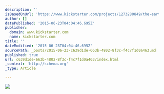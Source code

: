```yaml
---
description: ''
isBasedOnUrl: 'https://www.kickstarter.com/projects/1273280849/the-earth-moves-a-documentary-about-einstein-on-th?ref=hero'
author: []
datePublished: '2015-06-23T04:04:46.695Z'
publisher:
  domain: www.kickstarter.com
  name: kickstarter.com
title: ''
dateModified: '2015-06-23T04:04:46.695Z'
sourcePath: _posts/2015-06-23-c639d1de-663b-4802-8f3c-f4c7f1d0a463.md
published: true
url: c639d1de-663b-4802-8f3c-f4c7f1d0a463/index.html
_context: 'http://schema.org'
_type: Article

---
```

![](https://ksr-ugc.imgix.net/assets/003/877/512/caf2c70a86c632fcf5476dadc6c2c9de_original.jpg?v=1432838382&w=680&h=&fit=max&auto=format&q=92&s=861f02ca2f0cc3dbe0332dde1f09c092)